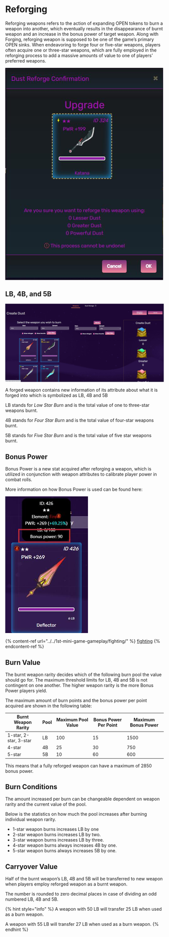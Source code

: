 # Reforging

Reforging weapons refers to the action of expanding OPEN tokens to burn a weapon into another, which eventually results in the disappearance of burnt weapon and an increase in the bonus power of target weapon. Along with Forging, reforging weapon is supposed to be one of the game’s primary OPEN sinks. When endeavoring to forge four or five-star weapons, players often acquire one or three-star weapons, which are fully employed in the reforging process to add a massive amounts of value to one of players’ preferred weapons.

![](../../.gitbook/assets/3.jpg)

## LB, 4B, and 5B

![](../../.gitbook/assets/22.jpg)

A forged weapon contains new information of its attribute about what it is forged into which is symbolized as LB, 4B and 5B

LB stands for _Low Star Burn_ and is the total value of one to three-star weapons burnt.

4B stands for _Four Star Burn_ and is the total value of four-star weapons burnt.

5B stands for _Five Star Burn_ and is the total value of five star weapons burnt.

## Bonus Power

Bonus Power is a new stat acquired after reforging a weapon, which is utilized in conjunction with weapon attributes to calibrate player power in combat rolls.

More information on how Bonus Power is used can be found here:

![](../../.gitbook/assets/23.jpg)

{% content-ref url="../../1st-mini-game-gameplay/fighting/" %}
[fighting](../../1st-mini-game-gameplay/fighting/)
{% endcontent-ref %}

## Burn Value

The burnt weapon rarity decides which of the following burn pool the value should go for. The maximum threshold limits for LB, 4B and 5B is not contingent on one another. The higher weapon rarity is the more Bonus Power players yield.

The maximum amount of burn points and the bonus power per point acquired are shown in the following table:

| Burnt Weapon Rarity    | Pool | Maximum Pool Value | Bonus Power Per Point | Maximum Bonus Power |
| ---------------------- | ---- | ------------------ | --------------------- | ------------------- |
| 1-star, 2-star, 3-star | LB   | 100                | 15                    | 1500                |
| 4-star                 | 4B   | 25                 | 30                    | 750                 |
| 5-star                 | 5B   | 10                 | 60                    | 600                 |

This means that a fully reforged weapon can have a maximum of 2850 bonus power.

## Burn Conditions

The amount increased per burn can be changeable dependent on weapon rarity and the current value of the pool.

Below is the statistics on how much the pool increases after burning individual weapon rarity.

* 1-star weapon burns increases LB by one
* 2-star weapon burns increases LB by two.
* 3-star weapon burns increases LB by three.
* 4-star weapon burns always increases 4B by one.
* 5-star weapon burns always increases 5B by one.

## Carryover Value

Half of the burnt weapon’s LB, 4B and 5B will be transferred to new weapon when players employ reforged weapon as a burnt weapon.

The number is rounded to zero decimal places in case of dividing an odd numbered LB, 4B and 5B.

{% hint style="info" %}
A weapon with 50 LB will transfer 25 LB when used as a burn weapon.

A weapon with 55 LB will transfer 27 LB when used as a burn weapon.
{% endhint %}
